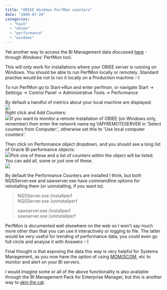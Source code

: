 ```yaml
---
title: "OBIEE Windows PerfMon counters"
date: "2009-07-24"
categories: 
  - "hack"
  - "obiee"
  - "performance"
  - "windows"
---
```


Yet another way to access the BI Management data discussed [here](http://rnm1978.blogspot.com/2009/07/obiee-admin-tools-hacks.html) - through Windows' PerfMon tool.  
  
This will only work for installations where your OBIEE server is running on Windows. You should be able to run PerfMon locally or remotely. Standard practise would be not to run it locally on a Production machine :-)  
  
To run PerfMon go to Start->Run and enter perfmon, or navigate Start -> Settings -> Control Panel -> Administrative Tools -> Performance  
  
By default a handful of metrics about your local machine are displayed:  
[![](/images/rnm1978/perfmon0.png)](http://3.bp.blogspot.com/_RCx_EVJpczQ/SmmRZU8OXkI/AAAAAAAAGdo/om_jmwM9g1M/s1600/perfmon0.png)  
Right click and Add Counters:  
[![](/images/rnm1978/perfmon0a.png)](http://4.bp.blogspot.com/_RCx_EVJpczQ/SmmRuvCCt0I/AAAAAAAAGdw/P8SePycvP8o/s1600/perfmon0a.png)If you want to monitor a remote installation of OBIEE (on Windows only, remember) then enter the network name eg \\\\MYREMOTESERVER in 'Select counters from Computer:', otherwise set this to 'Use local computer counters'.  
  
Then click on Performance object dropdown, and you should see a long list of Oracle BI performance objects:  
[![](/images/rnm1978/perfmon1.png)](http://1.bp.blogspot.com/_RCx_EVJpczQ/SmmRB7yKDhI/AAAAAAAAGdg/Jl_X5of2L4I/s1600/perfmon1.png)Pick one of these and a list of counters within the object will be listed. You can add all, some or just one of these.  
[![](/images/rnm1978/perfmon2.png)](http://3.bp.blogspot.com/_RCx_EVJpczQ/SmmPDKAnKpI/AAAAAAAAGdY/jkm7ZJCq3dk/s1600/perfmon2.png)  
  
By default the Performance Counters are installed I think, but both NQSServer.exe and sawserver.exe have commandline options for reinstalling them (or uninstalling, if you want to):  

> NQSServer.exe /installperf  
> NQSServer.exe /uninstallperf  
>   
> sawserver.exe /installperf  
> sawserver.exe /uninstallperf  

PerfMon is documented well elsewhere on the web so I won't say much more other than that you can use it interactively or logging to file. The latter would be very useful for trending of performance data, you could even go full circle and analyse it with Answers :-)  
  
Final thought is that exposing the data this way is very helpful for Systems Management, as you now have the option of using [MOM/SCOM](http://www.microsoft.com/systemcenter/operationsmanager/en/us/default.aspx), etc to monitor and alert on your BI servers.  
  
I would imagine some or all of the above functionality is also available through the BI Management Pack for Enterprise Manager, but this is another way to [skin the cat](http://www.usingenglish.com/reference/idioms/there+are+many+ways+to+skin+a+cat.html).

